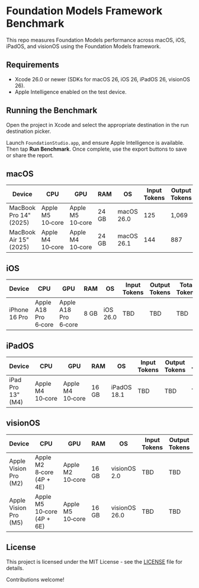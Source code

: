 # Foundation Models Framework Benchmark

This repo measures Foundation Models performance across macOS, iOS, iPadOS, and visionOS using the Foundation Models framework.

## Requirements

- Xcode 26.0 or newer (SDKs for macOS 26, iOS 26, iPadOS 26, visionOS 26).
- Apple Intelligence enabled on the test device.

## Running the Benchmark

Open the project in Xcode and select the appropriate destination in the run destination picker.

Launch `FoundationStudio.app`, and ensure Apple Intelligence is available. Then tap **Run Benchmark**. Once complete, use the export buttons to save or share the report.

## macOS

| Device | CPU | GPU | RAM | OS | Input Tokens | Output Tokens | Total Tokens | Duration | Tokens/sec |
| --- | --- | --- | --- | --- | --- | --- | --- | --- | --- |
| MacBook Pro 14" (2025) | Apple M5 10‑core | Apple M5 10‑core | 24 GB | macOS 26.0 | 125 | 1,069 | 1,194 | 14.41s | **82.86** |
| MacBook Air 15" (2025) | Apple M4 10‑core | Apple M4 10‑core | 24 GB | macOS 26.1 | 144 | 887 | 1,031 | 15.23s | **58.24** |

## iOS

| Device | CPU | GPU | RAM | OS | Input Tokens | Output Tokens | Total Tokens | Duration | Tokens/sec |
| --- | --- | --- | --- | --- | --- | --- | --- | --- | --- |
| iPhone 16 Pro | Apple A18 Pro 6‑core | Apple A18 Pro 6‑core | 8 GB | iOS 26.0 | TBD | TBD | TBD | TBD | TBD |

## iPadOS

| Device | CPU | GPU | RAM | OS | Input Tokens | Output Tokens | Total Tokens | Duration | Tokens/sec |
| --- | --- | --- | --- | --- | --- | --- | --- | --- | --- |
| iPad Pro 13" (M4) | Apple M4 10‑core | Apple M4 10‑core | 16 GB | iPadOS 18.1 | TBD | TBD | TBD | TBD | TBD |

## visionOS

| Device | CPU | GPU | RAM | OS | Input Tokens | Output Tokens | Total Tokens | Duration | Tokens/sec |
| --- | --- | --- | --- | --- | --- | --- | --- | --- | --- |
| Apple Vision Pro (M2) | Apple M2 8‑core (4P + 4E) | Apple M2 10‑core | 16 GB | visionOS 2.0 | TBD | TBD | TBD | TBD | TBD |
| Apple Vision Pro (M5) | Apple M5 10‑core (4P + 6E) | Apple M5 10‑core | 16 GB | visionOS 26.0 | TBD | TBD | TBD | TBD | TBD |

## License

This project is licensed under the MIT License - see the [LICENSE](LICENSE) file for details.

Contributions welcome!
